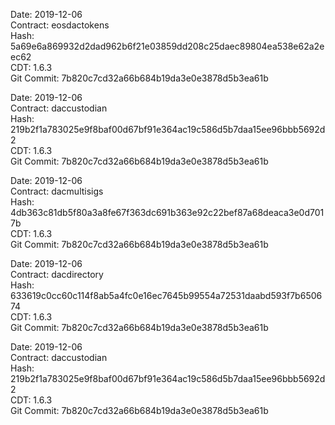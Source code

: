 Date: 2019-12-06  
Contract: eosdactokens  
Hash: 5a69e6a869932d2dad962b6f21e03859dd208c25daec89804ea538e62a2eec62  
CDT: 1.6.3  
Git Commit: 7b820c7cd32a66b684b19da3e0e3878d5b3ea61b  
  
Date: 2019-12-06  
Contract: daccustodian  
Hash: 219b2f1a783025e9f8baf00d67bf91e364ac19c586d5b7daa15ee96bbb5692d2  
CDT: 1.6.3  
Git Commit: 7b820c7cd32a66b684b19da3e0e3878d5b3ea61b  
  
Date: 2019-12-06  
Contract: dacmultisigs  
Hash: 4db363c81db5f80a3a8fe67f363dc691b363e92c22bef87a68deaca3e0d7017b  
CDT: 1.6.3  
Git Commit: 7b820c7cd32a66b684b19da3e0e3878d5b3ea61b  
  
Date: 2019-12-06  
Contract: dacdirectory  
Hash: 633619c0cc60c114f8ab5a4fc0e16ec7645b99554a72531daabd593f7b650674  
CDT: 1.6.3  
Git Commit: 7b820c7cd32a66b684b19da3e0e3878d5b3ea61b  
  
Date: 2019-12-06  
Contract: daccustodian  
Hash: 219b2f1a783025e9f8baf00d67bf91e364ac19c586d5b7daa15ee96bbb5692d2  
CDT: 1.6.3  
Git Commit: 7b820c7cd32a66b684b19da3e0e3878d5b3ea61b  

